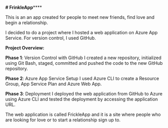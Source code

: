 ****# FrinkleApp********

This is an an app created for people to meet new friends, find love and begin a relationship.

I decided to do a project where I hosted a web application on Azure App Service.
For version control, I used GitHub.

**Project Overview:**

**Phase 1**: Version Control with GitHub
I created a new repository, initialized using Git Bash, staged, committed and pushed the code to the new GitHub repository.

**Phase 2**: Azure App Service Setup
I used Azure CLI to create a Resource Group, App Service Plan and Azure Web App.

**Phase 3**: Deployment
I deployed the web application from GitHub to Azure using Azure CLI and tested the deployment by accessing the application URL.

The web application is called FrickleApp and it is a site where people who are looking for love or to start a relationship sign up to. 
